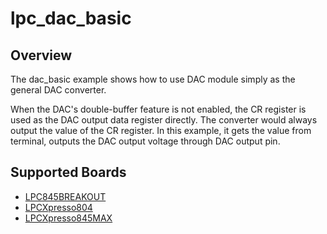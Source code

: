 # lpc_dac_basic

## Overview

The dac_basic example shows how to use DAC module simply as the general DAC converter.

When the DAC's double-buffer feature is not enabled, the CR register is used as the DAC output data register directly.
The converter would always output the value of the CR register. In this example, it gets the value from terminal,
outputs the DAC output voltage through DAC output pin.

## Supported Boards
- [LPC845BREAKOUT](../../../_boards/lpc845breakout/driver_examples/dac/lpc_dac_basic/example_board_readme.md)
- [LPCXpresso804](../../../_boards/lpcxpresso804/driver_examples/dac/lpc_dac_basic/example_board_readme.md)
- [LPCXpresso845MAX](../../../_boards/lpcxpresso845max/driver_examples/dac/lpc_dac_basic/example_board_readme.md)
